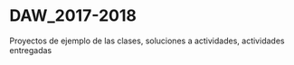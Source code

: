 # DAW_2017-2018
Proyectos de ejemplo de las clases, soluciones a actividades, actividades entregadas
